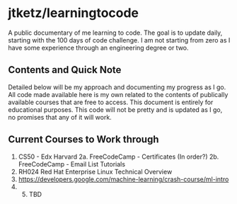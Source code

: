 # jtketz/learningtocode
A public documentary of me learning to code.
The goal is to update daily, starting with the 100 days of code challenge. 
I am not starting from zero as I have some experience through an engineering degree or two. 

## Contents and Quick Note
Detailed below will be my approach and documenting my progress as I go. 
All code made available here is my own related to the contents of publically available courses that are free to access.
This document is entirely for educational purposes. 
This code will not be pretty and is updated as I go, no promises that any of it will work. 

## Current Courses to Work through
1. CS50 - Edx Harvard
2a. FreeCodeCamp - Certificates (In order?)
2b. FreeCodeCamp - Email List Tutorials
3. RH024 Red Hat Enterprise Linux Technical Overview
4. https://developers.google.com/machine-learning/crash-course/ml-intro
5. 5. TBD
